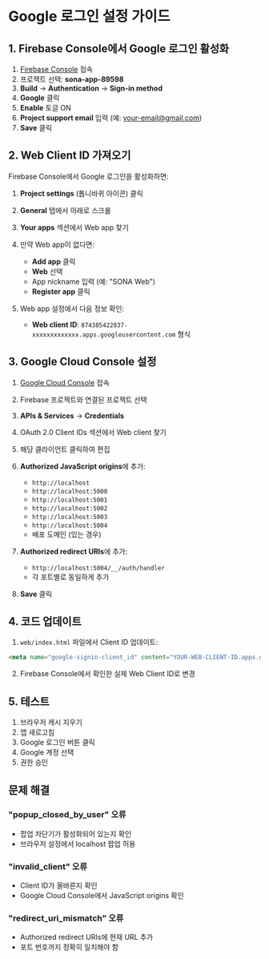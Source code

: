 # Google 로그인 설정 가이드

## 1. Firebase Console에서 Google 로그인 활성화

1. [Firebase Console](https://console.firebase.google.com/) 접속
2. 프로젝트 선택: **sona-app-89598**
3. **Build** → **Authentication** → **Sign-in method**
4. **Google** 클릭
5. **Enable** 토글 ON
6. **Project support email** 입력 (예: your-email@gmail.com)
7. **Save** 클릭

## 2. Web Client ID 가져오기

Firebase Console에서 Google 로그인을 활성화하면:

1. **Project settings** (톱니바퀴 아이콘) 클릭
2. **General** 탭에서 아래로 스크롤
3. **Your apps** 섹션에서 Web app 찾기
4. 만약 Web app이 없다면:
   - **Add app** 클릭
   - **Web** 선택
   - App nickname 입력 (예: "SONA Web")
   - **Register app** 클릭

5. Web app 설정에서 다음 정보 확인:
   - **Web client ID**: `874385422837-xxxxxxxxxxxxx.apps.googleusercontent.com` 형식

## 3. Google Cloud Console 설정

1. [Google Cloud Console](https://console.cloud.google.com/) 접속
2. Firebase 프로젝트와 연결된 프로젝트 선택
3. **APIs & Services** → **Credentials**
4. OAuth 2.0 Client IDs 섹션에서 Web client 찾기
5. 해당 클라이언트 클릭하여 편집
6. **Authorized JavaScript origins**에 추가:
   - `http://localhost`
   - `http://localhost:5000`
   - `http://localhost:5001`
   - `http://localhost:5002`
   - `http://localhost:5003`
   - `http://localhost:5004`
   - 배포 도메인 (있는 경우)

7. **Authorized redirect URIs**에 추가:
   - `http://localhost:5004/__/auth/handler`
   - 각 포트별로 동일하게 추가

8. **Save** 클릭

## 4. 코드 업데이트

1. `web/index.html` 파일에서 Client ID 업데이트:
```html
<meta name="google-signin-client_id" content="YOUR-WEB-CLIENT-ID.apps.googleusercontent.com">
```

2. Firebase Console에서 확인한 실제 Web Client ID로 변경

## 5. 테스트

1. 브라우저 캐시 지우기
2. 앱 새로고침
3. Google 로그인 버튼 클릭
4. Google 계정 선택
5. 권한 승인

## 문제 해결

### "popup_closed_by_user" 오류
- 팝업 차단기가 활성화되어 있는지 확인
- 브라우저 설정에서 localhost 팝업 허용

### "invalid_client" 오류
- Client ID가 올바른지 확인
- Google Cloud Console에서 JavaScript origins 확인

### "redirect_uri_mismatch" 오류
- Authorized redirect URIs에 현재 URL 추가
- 포트 번호까지 정확히 일치해야 함